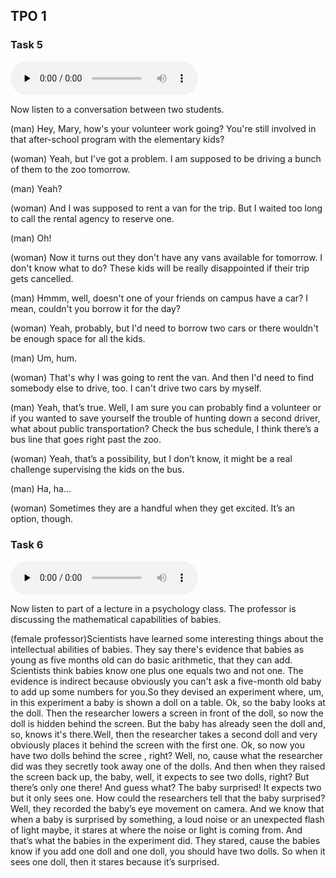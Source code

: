 ## TPO 1

### Task 5

<audio id="audio" controls="" preload="none">
    <source id="mp3" src="../../audio/tpo1_speaking_question5_dialog.mp3">
</audio>

Now listen to a conversation between two students.

(man) Hey, Mary, how's your volunteer work going? You're still involved in that after-school program with the elementary kids?

(woman) Yeah, but I've got a problem. I am supposed to be driving a bunch of them to the zoo tomorrow.

(man) Yeah?

(woman) And I was supposed to rent a van for the trip. But I waited too long to call the rental agency to reserve one.

(man) Oh!

(woman) Now it turns out they don't have any vans available for tomorrow. I don't know what to do? These kids will be really disappointed if their trip gets cancelled.

(man) Hmmm, well, doesn't one of your friends on campus have a car? I mean, couldn't you borrow it for the day?

(woman) Yeah, probably, but I'd need to borrow two cars or there wouldn't be enough space for all the kids.

(man) Um, hum.

(woman) That's why I was going to rent the van. And then I'd need to find somebody else to drive, too. I can't drive two cars by myself.

(man) Yeah, that’s true. Well, I am sure you can probably find a volunteer or if you wanted to save yourself the trouble of hunting down a second driver, what about public transportation? Check the bus schedule, I think there’s a bus line that goes right past the zoo.

(woman) Yeah, that’s a possibility, but I don’t know, it might be a real challenge supervising the kids on the bus.

(man) Ha, ha…

(woman) Sometimes they are a handful when they get excited. It’s an option, though.

### Task 6

<audio id="audio" controls="" preload="none">
    <source id="mp3" src="../../audio/tpo1_speaking_question6_dialog.mp3">
</audio>

Now listen to part of a lecture in a psychology class. The professor is discussing the mathematical capabilities of babies.

(female professor)Scientists have learned some interesting things about the intellectual abilities of babies. They say there's evidence that babies as young as five months old can do basic arithmetic, that they can add. Scientists think babies know one plus one equals two and not one. The evidence is indirect because obviously you can't ask a five-month old baby to add up some numbers for you.So they devised an experiment where, um, in this experiment a baby is shown a doll on a table. Ok, so the baby looks at the doll. Then the researcher lowers a screen in front of the doll, so now the doll is hidden behind the screen. But the baby has already seen the doll and, so, knows it's there.Well, then the researcher takes a second doll and very obviously places it behind the screen with the first one. Ok, so now you have two dolls behind the scree , right? Well, no, cause what the researcher did was they secretly took away one of the dolls. And then when they raised the screen back up, the baby, well, it expects to see two dolls, right? But there’s only one there! And guess what? The baby surprised! It expects two but it only sees one. How could the researchers tell that the baby surprised? Well, they recorded the baby’s eye movement on camera. And we know that when a baby is surprised by something, a loud noise or an unexpected flash of light maybe, it stares at where the noise or light is coming from. And that’s what the babies in the experiment did. They stared, cause the babies know if you add one doll and one doll, you should have two dolls. So when it sees one doll, then it stares because it’s surprised.